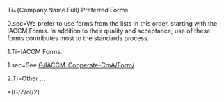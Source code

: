 Ti={Company.Name.Full} Preferred Forms

0.sec=We prefer to use forms from the lists in this order, starting with the IACCM Forms.  In addition to their quality and acceptance, use of these forms contributes most to the standards process.  

1.Ti=IACCM Forms.

1.sec=See <a href="index.php?action=list&file=G/IACCM-Cooperate-CmA/Form/">G/IACCM-Cooperate-CmA/Form/</a> 

2.Ti=Other ...

=[G/Z/ol/2]